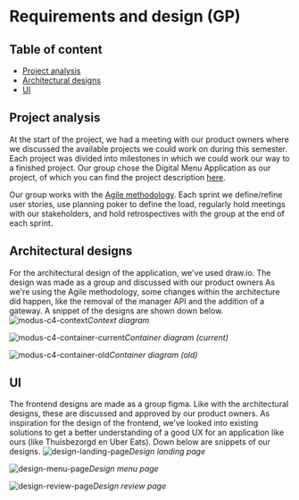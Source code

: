 # Requirements and design (GP)

## Table of content
- [Project analysis](#project-analysis)
- [Architectural designs](#architectural-designs)
- [UI](#ui)

## Project analysis
At the start of the project, we had a meeting with our product owners where we discussed the available projects we could work on during this semester. Each project was divided into milestones in which we could work our way to a finished project. Our group chose the Digital Menu Application as our project, of which you can find the project description [here](../design&analysis/digital-menu-application-project-description.md).

Our group works with the [Agile methodology](./agile-methodology.md). Each sprint we define/refine user stories, use planning poker to define the load, regularly hold meetings with our stakeholders, and hold retrospectives with the group at the end of each sprint.

## Architectural designs
For the architectural design of the application, we've used draw.io. The design was made as a group and discussed with our product owners As we're using the Agile methodology, some changes within the architecture did happen, like the removal of the manager API and the addition of a gateway. A snippet of the designs are shown down below.
![modus-c4-context](../images/modus-c4-context.png)*Context diagram*

![modus-c4-container-current](../images/modus-c4-container-current.png)*Container diagram (current)*

![modus-c4-container-old](../images/modus-c4-container-old.png)*Container diagram (old)*

## UI
The frontend designs are made as a group figma. Like with the architectural designs, these are discussed and approved by our product owners. As inspiration for the design of the frontend, we've looked into existing solutions to get a better understanding of a good UX for an application like ours (like Thuisbezorgd en Uber Eats). Down below are snippets of our designs.
![design-landing-page](../images/design-landing-page.png)*Design landing page*

![design-menu-page](../images/design-menu-page.png)*Design menu page*

![design-review-page](../images/design-review-page.png)*Design review page*

